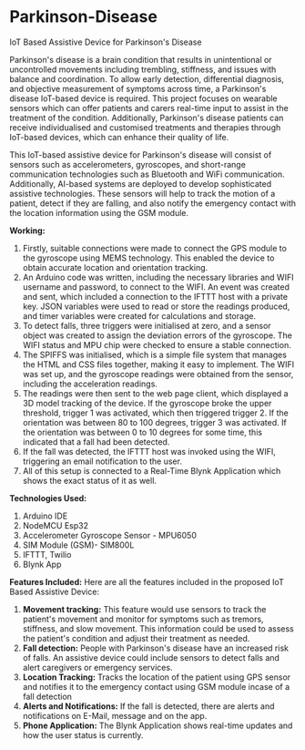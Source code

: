 # Parkinson-Disease
IoT Based Assistive Device for Parkinson's Disease

Parkinson's disease is a brain condition that results in unintentional or uncontrolled movements including trembling, stiffness, and issues with balance and coordination. To allow early detection, differential diagnosis, and objective measurement of symptoms across time, a Parkinson's disease IoT-based device is required. This project focuses on wearable sensors which can offer patients and carers real-time input to assist in the treatment of the condition. Additionally, Parkinson's disease patients can receive individualised and customised treatments and therapies through IoT-based devices, which can enhance their quality of life. 

This IoT-based assistive device for Parkinson's disease will consist of sensors such as accelerometers, gyroscopes, and short-range communication technologies such as Bluetooth and WiFi communication. Additionally, AI-based systems are deployed to develop sophisticated assistive technologies. These sensors will help to track the motion of a patient, detect if they are falling, and also notify the emergency contact with the location information using the GSM module.

**Working:**
1. Firstly, suitable connections were made to connect the GPS module to the gyroscope using MEMS technology. This enabled the device to obtain accurate location and orientation tracking.
2. An Arduino code was written, including the necessary libraries and WIFI username and password, to connect to the WIFI. An event was created and sent, which included a connection to the IFTTT host with a private key. JSON variables were used to read or store the readings produced, and timer variables were created for calculations and storage. 
3. To detect falls, three triggers were initialised at zero, and a sensor object was created to assign the deviation errors of the gyroscope. The WIFI status and MPU chip were checked to ensure a stable connection. 
4. The SPIFFS was initialised, which is a simple file system that manages the HTML and CSS files together, making it easy to implement. The WIFI was set up, and the gyroscope readings were obtained from the sensor, including the acceleration readings. 
5. The readings were then sent to the web page client, which displayed a 3D model tracking of the device. If the gyroscope broke the upper threshold, trigger 1 was activated, which then triggered trigger 2. If the orientation was between 80 to 100 degrees, trigger 3 was activated. If the orientation was between 0 to 10 degrees for some time, this indicated that a fall had been detected. 
6. If the fall was detected, the IFTTT host was invoked using the WIFI, triggering an email notification to the user.
7. All of this setup is connected to a Real-Time Blynk Application which shows the exact status of it as well.

**Technologies Used:**
1. Arduino IDE
2. NodeMCU Esp32
3. Accelerometer Gyroscope Sensor - MPU6050
4. SIM Module (GSM)- SIM800L
5. IFTTT, Twilio
6. Blynk App

**Features Included:**
Here are all the features included in the proposed IoT Based Assistive Device:
1. **Movement tracking:** This feature would use sensors to track the patient's movement and monitor for symptoms such as tremors, stiffness, and slow movement. This information could be used to assess the patient's condition and adjust their treatment as needed.
2. **Fall detection:** People with Parkinson's disease have an increased risk of falls. An assistive device could include sensors to detect falls and alert caregivers or emergency services.
3. **Location Tracking:** Tracks the location of the patient using GPS sensor and notifies it to the emergency contact using GSM module incase of a fall detection
4. **Alerts and Notifications:** If the fall is detected, there are alerts and notifications on E-Mail, message and on the app.
5. **Phone Application:** The Blynk Application shows real-time updates and how the user status is currently.
